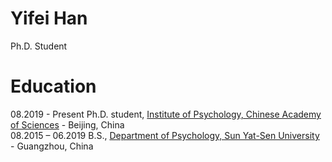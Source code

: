 # Yifei Han
Ph.D. Student

# Education
08.2019 - Present   Ph.D. student, [Institute of Psychology, Chinese Academy of Sciences](http://psych.cas.cn/) - Beijing, China <br>
08.2015 – 06.2019   B.S., [Department of Psychology, Sun Yat-Sen University](https://psy.sysu.edu.cn/) - Guangzhou, China 


